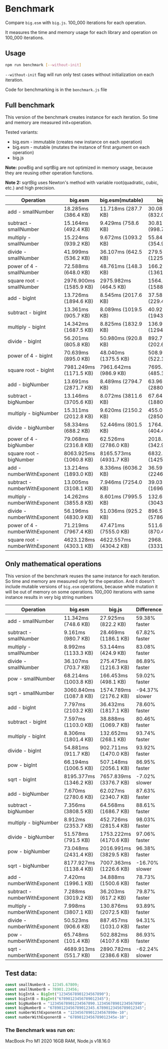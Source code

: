 # Benchmark

Compare `big.esm` with `big.js`. 100_000 iterations for each operation.

It measures the time and memory usage for each library and operation on 100_000 iterations.

## Usage

```bash
npm run benchmark [--without-init]
```

`--without-init` flag will run only test cases without initialization on each iteration.

Code for benchmarking is in the `benchmark.js` file

## Full benchmark

This version of the benchmark creates instance for each iteration. So time and memory are measured init+operation.

Tested variants:
- big.esm - immutable (creates new instance on each operation)
- big.esm - mutable (mutates the instance of first argument on each operation)
- big.js

**Note:** powBig and sqrtBig are not optimized in memory usage, because they are reusing other operation functions.

**Note 2:** sqrtBig uses Newton's method with variable root(quadratic, cubic, etc.) and high precision.

| Operation                        | big.esm                | big.esm(mutable)       | big.js                 | Difference(immutable/mutable) |
|----------------------------------|------------------------|------------------------|------------------------|-------------------------------| 
| add - smallNumber                | 18.285ms (386.4 KB)    | 11.718ms (287.7 KB)    | 30.083ms (832.0 KB)    | 39.22% faster/61.05% faster   |
| subtract - smallNumber           | 15.164ms (492.4 KB)    | 9.429ms (758.6 KB)     | 30.811ms (998.7 KB)    | 50.78% faster/69.40% faster   |
| multiply - smallNumber           | 15.224ms (939.2 KB)    | 9.672ms (1093.2 KB)    | 55.847ms (354.9 KB)    | 72.74% faster/82.68% faster   |
| divide - smallNumber             | 41.999ms (536.2 KB)    | 36.107ms (642.5 KB)    | 279.579ms (1225.8 KB)  | 84.98% faster/87.09% faster   |
| power of 4 - smallNumber         | 72.588ms (648.0 KB)    | 48.761ms (148.3 KB)    | 166.206ms (1361.8 KB)  | 56.33% faster/70.66% faster   |
| square root - smallNumber        | 2976.900ms (1585.9 KB) | 2975.982ms (464.5 KB)  | 1564.972ms (1588.4 KB) | -90.22% slower/-90.16% slower |
| add - bigInt                     | 13.726ms (1894.6 KB)   | 8.545ms (2017.6 KB)    | 37.581ms (229.4 KB)    | 63.47% faster/77.26% faster   |
| subtract - bigInt                | 13.361ms (905.7 KB)    | 8.089ms (1019.5 KB)    | 40.929ms (1943.3 KB)   | 67.35% faster/80.24% faster   |
| multiply - bigInt                | 14.342ms (1687.5 KB)   | 8.825ms (1832.9 KB)    | 136.970ms (1294.8 KB)  | 89.53% faster/93.56% faster   |
| divide - bigInt                  | 56.201ms (805.8 KB)    | 50.980ms (920.8 KB)    | 892.726ms (202.6 KB)   | 93.70% faster/94.29% faster   |
| power of 4 - bigInt              | 70.639ms (895.0 KB)    | 48.040ms (1375.5 KB)   | 508.902ms (522.1 KB)   | 86.12% faster/90.56% faster   |
| square root - bigInt             | 7981.249ms (1171.5 KB) | 7961.642ms (986.9 KB)  | 7695.290ms (485.1 KB)  | -3.72% slower/-3.46% slower   |
| add - bigNumber                  | 13.691ms (2871.7 KB)   | 8.489ms (2794.7 KB)    | 63.963ms (2880.0 KB)   | 78.60% faster/86.73% faster   |
| subtract - bigNumber             | 13.146ms (3705.6 KB)   | 8.072ms (3811.6 KB)    | 67.646ms (1880.3 KB)   | 80.57% faster/88.07% faster   |
| multiply - bigNumber             | 15.311ms (2012.8 KB)   | 9.620ms (2150.2 KB)    | 455.046ms (2850.4 KB)  | 96.64% faster/97.89% faster   |
| divide - bigNumber               | 58.334ms (688.2 KB)    | 52.446ms (801.5 KB)    | 1764.264ms (404.4 KB)  | 96.69% faster/97.03% faster   |
| power of 4 - bigNumber           | 79.068ms (2316.8 KB)   | 62.526ms (2786.0 KB)   | 2018.369ms (342.9 KB)  | 96.08% faster/96.90% faster   |
| square root - bigNumber          | 8063.925ms (1060.8 KB) | 8165.573ms (4931.7 KB) | 6832.465ms (1425.7 KB) | -18.02% slower/-19.51% slower |
| add - numberWithExponent         | 13.214ms (1893.0 KB)   | 8.336ms (6036.2 KB)    | 36.596ms (2246.8 KB)   | 63.89% faster/77.22% faster   |
| subtract - numberWithExponent    | 13.005ms (3108.1 KB)   | 7.946ms (7254.0 KB)    | 39.035ms (1696.2 KB)   | 66.68% faster/79.65% faster   |
| multiply - numberWithExponent    | 14.262ms (3855.8 KB)   | 8.601ms (7995.5 KB)    | 132.613ms (3043.4 KB)  | 89.25% faster/93.51% faster   |
| divide - numberWithExponent      | 56.196ms (4830.9 KB)   | 51.036ms (925.2 KB)    | 896.569ms (5786.7 KB)  | 93.73% faster/94.31% faster   |
| power of 4 - numberWithExponent  | 71.219ms (7967.4 KB)   | 47.471ms (7555.0 KB)   | 511.679ms (870.4 KB)   | 86.08% faster/90.72% faster   |
| square root - numberWithExponent | 4623.128ms (4303.1 KB) | 4622.557ms (4304.2 KB) | 2968.454ms (3331.4 KB) | -55.74% slower/-55.72% slower |

## Only mathematical operations

This version of the benchmark reuses the same instance for each iteration. So time and memory are measured only for the operation. And it doesn't include mutable versions of `big.esm` operations, because while mutation it will be out of memory on some operations. 100_000 iterations with same instance results in very big string numbers

| Operation                     | big.esm                | big.js                 | Difference     |
|-------------------------------|------------------------|------------------------|----------------| 
| add - smallNumber             | 11.342ms (748.6 KB)    | 27.925ms (822.2 KB)    | 59.38% faster  |
| subtract - smallNumber        | 9.161ms (980.7 KB)     | 28.469ms (1186.1 KB)   | 67.82% faster  |
| multiply - smallNumber        | 8.992ms (1133.3 KB)    | 53.144ms (424.9 KB)    | 83.08% faster  |
| divide - smallNumber          | 36.107ms (703.7 KB)    | 275.475ms (1216.3 KB)  | 86.89% faster  |
| pow - smallNumber             | 68.214ms (1003.8 KB)   | 166.453ms (498.1 KB)   | 59.02% faster  |
| sqrt - smallNumber            | 3060.840ms (1087.8 KB) | 1574.789ms (2176.2 KB) | -94.37% slower |
| add - bigInt                  | 7.797ms (2103.2 KB)    | 36.432ms (1817.1 KB)   | 78.60% faster  |
| subtract - bigInt             | 7.597ms (1103.0 KB)    | 38.888ms (1069.7 KB)   | 80.46% faster  |
| multiply - bigInt             | 8.306ms (1801.4 KB)    | 132.652ms (268.1 KB)   | 93.74% faster  |
| divide - bigInt               | 54.881ms (911.7 KB)    | 902.711ms (1470.0 KB)  | 93.92% faster  |
| pow - bigInt                  | 66.194ms (1006.5 KB)   | 507.148ms (2056.1 KB)  | 86.95% faster  |
| sqrt - bigInt                 | 8195.377ms (1346.2 KB) | 7657.839ms (3376.7 KB) | -7.02% slower  |
| add - bigNumber               | 7.670ms (2780.6 KB)    | 62.027ms (2340.7 KB)   | 87.63% faster  |
| subtract - bigNumber          | 7.356ms (3808.5 KB)    | 64.568ms (1686.7 KB)   | 88.61% faster  |
| multiply - bigNumber          | 8.912ms (2353.7 KB)    | 452.726ms (2815.4 KB)  | 98.03% faster  |
| divide - bigNumber            | 51.578ms (791.5 KB)    | 1753.222ms (4170.6 KB) | 97.06% faster  |
| pow - bigNumber               | 73.048ms (2431.4 KB)   | 2016.991ms (3829.5 KB) | 96.38% faster  |
| sqrt - bigNumber              | 8177.927ms (1138.4 KB) | 7007.363ms (1226.6 KB) | -16.70% slower |
| add - numberWithExponent      | 7.420ms (1996.1 KB)    | 34.888ms (1500.6 KB)   | 78.73% faster  |
| subtract - numberWithExponent | 7.288ms (3019.2 KB)    | 36.203ms (617.2 KB)    | 79.87% faster  |
| multiply - numberWithExponent | 7.998ms (3807.1 KB)    | 130.876ms (2072.5 KB)  | 93.89% faster  |
| divide - numberWithExponent   | 50.523ms (906.6 KB)    | 887.457ms (1031.0 KB)  | 94.31% faster  |
| pow - numberWithExponent      | 65.748ms (101.4 KB)    | 502.882ms (4107.6 KB)  | 86.93% faster  |
| sqrt - numberWithExponent     | 4689.913ms (551.7 KB)  | 2890.782ms (2386.6 KB) | -62.24% slower |

## Test data:

```js
const smallNumberA = 12345.67809;
const smallNumberB = 78901.23456;
const bigIntA = BigInt("12345678901234567890");
const bigIntB = BigInt("67890123456789012345");
const bigNumberA = "12345678901234567890.12345678901234567890";
const bigNumberB = "67890123456789012345.67890123456789012345";
const numberWithExponentA = "12345678901234567890e-10";
const numberWithExponentB = "67890123456789012345e-10";
```

### The Benchmark was run on:
MacBook Pro M1 2020 16GB RAM, Node.js v18.16.0
